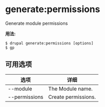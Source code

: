 # generate:permissions
Generate module permissions

**用法:**
```
$ drupal generate:permissions [options]
$ gp  
```

## 可用选项
选项 | 详细
-------|-------------
--module | The Module name.
--permissions | Create permissions.
